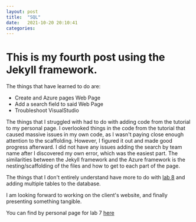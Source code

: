 ```yaml
---
layout: post
title:  "SQL"
date:   2021-10-20 20:10:41
categories:
---
```

# This is my fourth post using the Jekyll framework.
The things that have learned to do are:
- Create and Azure pages Web Page
- Add a search field to said Web Page
- Troubleshoot VisualStudio

The things that I struggled with had to do with adding code from the tutorial to my personal page. I overlooked things in the code from the tutorial that caused massive issues in my own code, as I wasn't paying close enough attention to the scaffolding. However, I figured it out and made good progress afterward.
I did not have any issues adding the search by team name after I discovered my own error, which was the easiest part.
The similarities between the Jekyll framework and the Azure framework is the nesting/scaffolding of the files and how to get to each part of the page. 

The things that I don't entirely understand have more to do with [lab 8](https://hendrix-cs.github.io/csci340/labs/ef.html)
and adding multiple tables to the database.

I am looking forward to working on the client's website, and finally presenting something tangible.

You can find by personal page for lab 7 [here](https://github.com/ethan-thomas0223/csci340lab7)
